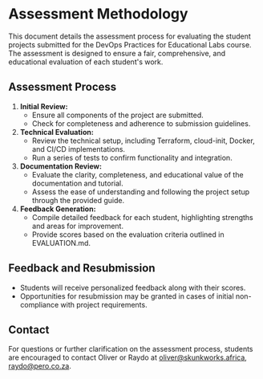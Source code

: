 # Assessment Methodology

This document details the assessment process for evaluating the student projects submitted for the DevOps Practices for Educational Labs course. The assessment is designed to ensure a fair, comprehensive, and educational evaluation of each student's work.

## Assessment Process
1. **Initial Review:**
   - Ensure all components of the project are submitted.
   - Check for completeness and adherence to submission guidelines.
2. **Technical Evaluation:**
   - Review the technical setup, including Terraform, cloud-init, Docker, and CI/CD implementations.
   - Run a series of tests to confirm functionality and integration.
3. **Documentation Review:**
   - Evaluate the clarity, completeness, and educational value of the documentation and tutorial.
   - Assess the ease of understanding and following the project setup through the provided guide.
4. **Feedback Generation:**
   - Compile detailed feedback for each student, highlighting strengths and areas for improvement.
   - Provide scores based on the evaluation criteria outlined in EVALUATION.md.

## Feedback and Resubmission
- Students will receive personalized feedback along with their scores.
- Opportunities for resubmission may be granted in cases of initial non-compliance with project requirements.

## Contact
For questions or further clarification on the assessment process, students are encouraged to contact Oliver or Raydo at oliver@skunkworks.africa, raydo@pero.co.za.